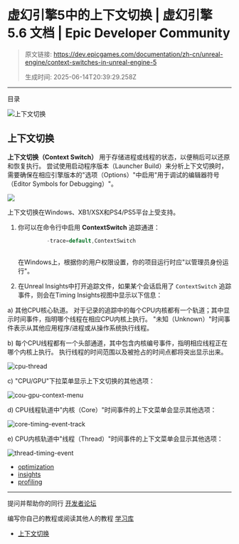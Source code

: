 # 虚幻引擎5中的上下文切换 | 虚幻引擎 5.6 文档 | Epic Developer Community

> 原文链接: https://dev.epicgames.com/documentation/zh-cn/unreal-engine/context-switches-in-unreal-engine-5
> 
> 生成时间: 2025-06-14T20:39:29.258Z

---

目录

![上下文切换](https://dev.epicgames.com/community/api/documentation/image/77413f42-8b62-4e18-bff4-80d04244c6f2?resizing_type=fill&width=1920&height=335)

## 上下文切换

**上下文切换（Context Switch）** 用于存储进程或线程的状态，以便稍后可以还原和恢复执行。 尝试使用启动程序版本（Launcher Build）来分析上下文切换时，需要确保在相应引擎版本的"选项（Options）"中启用"用于调试的编辑器符号（Editor Symbols for Debugging）"。

![](https://d1iv7db44yhgxn.cloudfront.net/documentation/images/6cd6b4c9-fefa-40e7-9bb3-199e54e01952/editorsymbolsfordebugging.png)

上下文切换在Windows、XB1/XSX和PS4/PS5平台上受支持。

1.  你可以在命令行中启用 **ContextSwitch** 追踪通道：
    
    ```cpp
             -trace=default,ContextSwitch
    		
    ```
    
    在Windows上，根据你的用户权限设置，你的项目运行时应"以管理员身份运行"。
    
2.  在Unreal Insights中打开追踪文件，如果某个会话启用了 `ContextSwitch` 追踪事件，则会在Timing Insights视图中显示以下信息：
    

a) 其他CPU核心轨道。 对于记录的追踪中的每个CPU内核都有一个轨道；其中显示时间事件，指明哪个线程在相应CPU内核上执行。 "未知（Unknown）"时间事件表示从其他应用程序/进程或从操作系统执行线程。

b) 每个CPU线程都有一个头部通道，其中包含内核编号事件，指明相应线程正在哪个内核上执行。 执行线程的时间范围以及被抢占的时间点都将突出显示出来。

![cpu-thread](https://d1iv7db44yhgxn.cloudfront.net/documentation/images/26b745b3-dce0-48bb-bb2f-5507b08049e9/cputhread.png)

c) "CPU/GPU"下拉菜单显示上下文切换的其他选项：

![cou-gpu-context-menu](https://d1iv7db44yhgxn.cloudfront.net/documentation/images/e19105ea-52c5-4660-8cf5-b2f38dfc5a3d/contextcpu.png)

d) CPU线程轨道中"内核（Core）"时间事件的上下文菜单会显示其他选项：

![core-timing-event-track](https://d1iv7db44yhgxn.cloudfront.net/documentation/images/1f45b2f4-6b71-4a8f-9aa5-fc595ad87dce/coretiming.png)

e) CPU内核轨道中"线程（Thread）"时间事件的上下文菜单会显示其他选项：

![thread-timing-event](https://d1iv7db44yhgxn.cloudfront.net/documentation/images/4df71da1-a5d3-48a5-9165-4bada887d95f/threadtiming.png)

-   [optimization](https://dev.epicgames.com/community/search?query=optimization)
-   [insights](https://dev.epicgames.com/community/search?query=insights)
-   [profiling](https://dev.epicgames.com/community/search?query=profiling)

* * *

提问并帮助你的同行 [开发者论坛](https://forums.unrealengine.com/categories?tag=unreal-engine)

编写你自己的教程或阅读其他人的教程 [学习库](https://dev.epicgames.com/community/unreal-engine/learning)

-   [上下文切换](/documentation/zh-cn/unreal-engine/context-switches-in-unreal-engine-5#%E4%B8%8A%E4%B8%8B%E6%96%87%E5%88%87%E6%8D%A2)